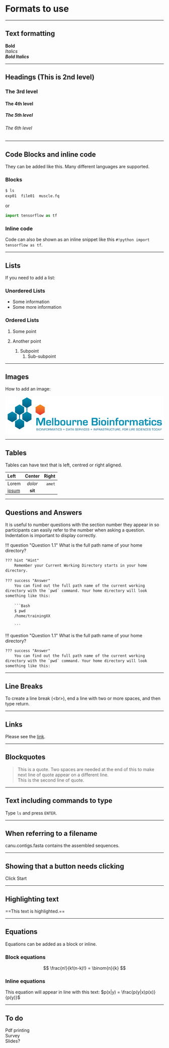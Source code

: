 # Formats to use

-------------------------------
## Text formatting
 
**Bold**  
*Italics*  
***Bold Italics***


-------------------------------
## Headings (This is 2nd level)

### The 3rd level
#### The 4th level
##### The 5th level
###### The 6th level


-------------------------------
## Code Blocks and inline code

They can be added like this. Many different languages are supported.

### Blocks

```Bash
$ ls
exp01  file01  muscle.fq
```

or

``` python
import tensorflow as tf
```

### Inline code
Code can also be shown as an inline snippet like this `#!python import tensorflow as tf`.


-------------------------------
## Lists

If you need to add a list:  

### Unordered Lists

* Some information
* Some more information


### Ordered Lists

1. Some point

2. Another point
    1. Subpoint
        1. Sub-subpoint

-------------------------------
## Images

How to add an image:  

![Image Title](media/melbioinf_logo.png)

-------------------------------
## Tables

Tables can have text that is left, centred or right aligned.

| Left       | Center   | Right   |
| :--------- | :------: | ------: |
| Lorem      | *dolor*  | `amet`  |
| [ipsum](#) | **sit**  |         |


-------------------------------
## Questions and Answers

It is useful to number questions with the section number they appear in so participants can easily refer to the number when asking a question.
Indentation is important to display correctly.


!!! question "Question 1.1"
    What is the full path name of your home directory?

    ??? hint "Hint"
        Remember your Current Working Directory starts in your home directory.

    ??? success "Answer"
        You can find out the full path name of the current working directory with the `pwd` command. Your home directory will look something like this:

        ```Bash
        $ pwd
        /home/trainingXX

        ```

!!! question "Question 1.1"
    What is the full path name of your home directory?

    ??? success "Answer"
        You can find out the full path name of the current working directory with the `pwd` command. Your home directory will look something like this:


-------------------------------
## Line Breaks

To create a line break (\<br\>), end a line with two or more spaces, and then type return.


-------------------------------
## Links

Please see the [link](https://www.melbournebioinformatics.org.au/).


-------------------------------
## Blockquotes

> This is a quote. Two spaces are needed at the end of this to make next line of quote appear on a different line.    
> This is the second line of quote.


-------------------------------
## Text including commands to type

Type `ls` and press `ENTER`.


------------------------------
## When referring to a filename

<fn>canu.contigs.fasta</fn> contains the assembled sequences.


-------------------------------
## Showing that a button needs clicking

Click <ss>Start</ss>

-------------------------------
## Highlighting text

==This text is highlighted.==


-------------------------------
## Equations

Equations can be added as a block or inline.

### Block equations

$$
\frac{n!}{k!(n-k)!} = \binom{n}{k}
$$

### Inline equations

This equation will appear in line with this text: $p(x|y) = \frac{p(y|x)p(x)}{p(y)}$



-------------------------------
## To do

Pdf printing  
Survey  
Slides?  
